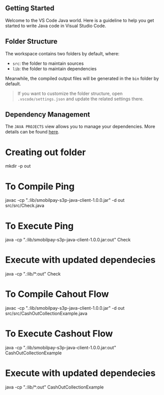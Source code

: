 ## Getting Started

Welcome to the VS Code Java world. Here is a guideline to help you get started to write Java code in Visual Studio Code.

## Folder Structure

The workspace contains two folders by default, where:

- `src`: the folder to maintain sources
- `lib`: the folder to maintain dependencies

Meanwhile, the compiled output files will be generated in the `bin` folder by default.

> If you want to customize the folder structure, open `.vscode/settings.json` and update the related settings there.

## Dependency Management

The `JAVA PROJECTS` view allows you to manage your dependencies. More details can be found [here](https://github.com/microsoft/vscode-java-dependency#manage-dependencies).

# Creating out folder
mkdir -p out

<!-- ############################### PING ENDPOINT  ############################ -->
# To Compile Ping
javac -cp ".:lib/smobilpay-s3p-java-client-1.0.0.jar" -d out src/src/Check.java

# To Execute Ping
<!-- This can be used windows  -->
java -cp ".:lib/smobilpay-s3p-java-client-1.0.0.jar:out" Check

# Execute with updated dependecies
<!-- This is for macos or linux -->
java -cp ".:lib/*:out" Check 

<!-- ############################### CASHOUT FLOW  ############################ -->

# To Compile Cahout Flow
javac -cp ".:lib/smobilpay-s3p-java-client-1.0.0.jar" -d out src/src/CashOutCollectionExample.java

# To Execute Cashout Flow
<!-- This can be used windows -->
java -cp ".:lib/smobilpay-s3p-java-client-1.0.0.jar:out" CashOutCollectionExample

# Execute with updated dependecies
<!-- This is for macos or linux -->
java -cp ".:lib/*:out" CashOutCollectionExample 
